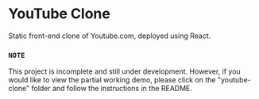 # YouTube Clone

Static front-end clone of Youtube.com, deployed using React.

### `NOTE`

This project is incomplete and still under development. However, if you would like to view the partial working demo, please click on the "youtube-clone" folder and follow the instructions in the README.
